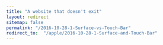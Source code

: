 ```yaml
---
title: "A website that doesn't exit"
layout: redirect
sitemap: false
permalink: "/2016-10-28-1-Surface-vs-Touch-Bar"
redirect_to:  "/apple/2016-10-28-1-Surface-and-Touch-Bar"
---
```

